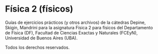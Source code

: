 # Física 2 (físicos)
Guías de ejercicios prácticos (y otros archivos) de la cátedras Depine, Skigin, Mandrini para la asignatura Física 2 para físicos del Departamento de Física (DF), Facultad de Ciencias Exactas y Naturales (FCEyN), Universidad de Buenos Aires (UBA).

Todos los derechos reservados.
